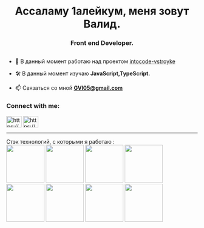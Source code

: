 <h1 align="center">Ассаламу 1алейкум, меня зовут Валид.</h1>
<h3 align="center">Front end Developer.</h3>



<p align="left"> <a href="https://twitter.com/" target="blank"><img src="https://img.shields.io/twitter/follow/?logo=twitter&style=for-the-badge" alt="" /></a> </p>

- 💼 В данный момент работаю над проектом [intocode-vstroyke](https://github.com/32av32/intocode-vstroyke)

- 🛠️ В данный момент изучаю **JavaScript,TypeScript.**

- 📫 Связаться со мной  **GVI05@gmail.com**

<h3 align="left">Connect with me:</h3>
<p align="left">
<a href="https://fb.com/https://www.facebook.com/intocode/" target="blank"><img align="center" src="https://raw.githubusercontent.com/rahuldkjain/github-profile-readme-generator/master/src/images/icons/Social/facebook.svg" alt="https://www.facebook.com/intocode/" height="30" width="40" /></a>
<a href="https://instagram.com/https://www.instagram.com/intocode/" target="blank"><img align="center" src="https://raw.githubusercontent.com/rahuldkjain/github-profile-readme-generator/master/src/images/icons/Social/instagram.svg" alt="https://www.instagram.com/intocode/" height="30" width="40" /></a>
</p>

<hr height='1px'/> 
Стэк технологий, c которыми я работаю : 
<div style=display-flex> 
<img src="https://img.shields.io/badge/-F7DF1E?style=for-the-badge&logo=jss&logoColor=black" width=100px/> 
<img src="https://img.shields.io/badge/-3178C6?style=for-the-badge&logo=tsnode&logoColor=black" width=100px/> 
<img src="https://img.shields.io/badge/-61DAFB?style=for-the-badge&logo=react&logoColor=black" width=100px/> 
<img src="https://img.shields.io/badge/-E34F26?style=for-the-badge&logo=html5&logoColor=black" width=100px/> 
<img src="https://img.shields.io/badge/-E34F26?style=for-the-badge&logo=csswizardry&logoColor=black" width=100px/> 
<img src="https://img.shields.io/badge/-764ABC?style=for-the-badge&logo=redux&logoColor=black" width=100px/> 
<img src="https://img.shields.io/badge/-007FFF?style=for-the-badge&logo=mui&logoColor=black" width=100px/> 
<img src="https://img.shields.io/badge/-47A248?style=for-the-badge&logo=mongodb&logoColor=black" width=100px/> 
 
 
 
 
   
</div>
